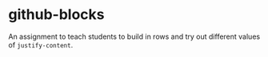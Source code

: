 # github-blocks

An assignment to teach students to build in rows and try out different values of `justify-content`.